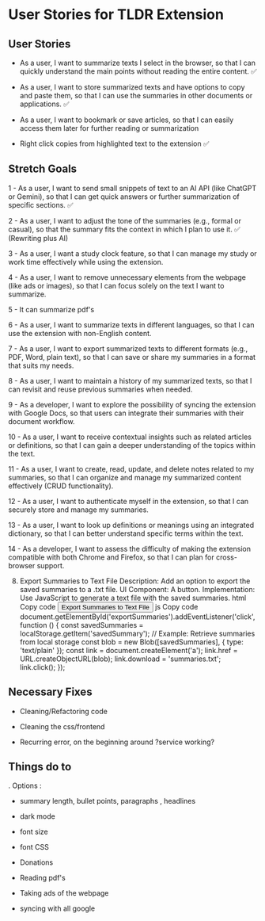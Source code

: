 # User Stories for TLDR Extension


## User Stories

- As a user, I want to summarize texts I select in the browser, so that I can quickly understand the main points without reading the entire content. ✅

- As a user, I want to store summarized texts and have options to copy and paste them, so that I can use the summaries in other documents or applications. ✅

- As a user, I want to bookmark or save articles, so that I can easily access them later for further reading or summarization

- Right click copies from highlighted text to the extension ✅

## Stretch Goals


1 - As a user, I want to send small snippets of text to an AI API (like ChatGPT or Gemini), so that I can get quick answers or further summarization of specific sections. ✅


2 - As a user, I want to adjust the tone of the summaries (e.g., formal or casual), so that the summary fits the context in which I plan to use it. ✅ (Rewriting plus AI)

3 - As a user, I want a study clock feature, so that I can manage my study or work time effectively while using the extension.

4 - As a user, I want to remove unnecessary elements from the webpage (like ads or images), so that I can focus solely on the text I want to summarize.

5 - It can summarize pdf's 

6 - As a user, I want to summarize texts in different languages, so that I can use the extension with non-English content. 

7 - As a user, I want to export summarized texts to different formats (e.g., PDF, Word, plain text), so that I can save or share my summaries in a format that suits my needs.


8 - As a user, I want to maintain a history of my summarized texts, so that I can revisit and reuse previous summaries when needed. 

9 - As a developer, I want to explore the possibility of syncing the extension with Google Docs, so that users can integrate their summaries with their document workflow.

10 - As a user, I want to receive contextual insights such as related articles or definitions, so that I can gain a deeper understanding of the topics within the text.

11 - As a user, I want to create, read, update, and delete notes related to my summaries, so that I can organize and manage my summarized content effectively (CRUD functionality). 

12 - As a user, I want to authenticate myself in the extension, so that I can securely store and manage my summaries.

13 - As a user, I want to look up definitions or meanings using an integrated dictionary, so that I can better understand specific terms within the text.

14 - As a developer, I want to assess the difficulty of making the extension compatible with both Chrome and Firefox, so that I can plan for cross-browser support.


8. Export Summaries to Text File
Description: Add an option to export the saved summaries to a .txt file.
UI Component: A button.
Implementation: Use JavaScript to generate a text file with the saved summaries.
html
Copy code
<button id="exportSummaries">Export Summaries to Text File</button>
js
Copy code
document.getElementById('exportSummaries').addEventListener('click', function () {
  const savedSummaries = localStorage.getItem('savedSummary'); // Example: Retrieve summaries from local storage
  const blob = new Blob([savedSummaries], { type: 'text/plain' });
  const link = document.createElement('a');
  link.href = URL.createObjectURL(blob);
  link.download = 'summaries.txt';
  link.click();
});

## Necessary Fixes 

- Cleaning/Refactoring code

- Cleaning the css/frontend

- Recurring error, on the beginning around ?service working?


## Things do to 

. Options : 
- summary length, bullet points, paragraphs , headlines

- dark mode 
- font size
- font 
CSS 


- Donations 
- Reading pdf's
- Taking ads of the webpage 
- syncing with all google